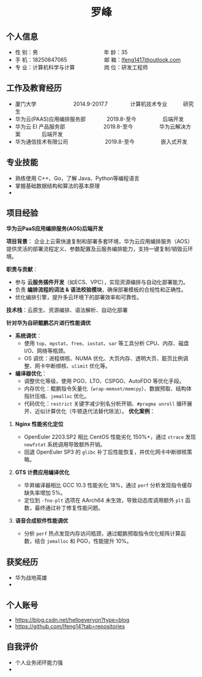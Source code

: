 <center>
     <h1>罗峰</h1>
 </center>

## 个人信息

* 性 别：男&emsp;&emsp;&emsp;&emsp;&emsp;&emsp;&emsp;&emsp;&emsp;&emsp;&emsp;&emsp;&ensp;年 龄：35
* 手 机：18250847065 &emsp;&emsp;&emsp;&emsp;&emsp;&emsp;&ensp;  邮 箱：lfeng1417@outlook.com
* 专 业：计算机科学与计算 &emsp;&emsp;&emsp;&emsp;&emsp; 岗 位：研发工程师

## 工作及教育经历

* 厦门大学&emsp;&emsp;&emsp;&emsp;&emsp;&emsp;&emsp;2014.9-2017.7&emsp;&emsp;&emsp;&emsp; 计算机技术专业&emsp;&emsp;&emsp;研究生
* 华为云(PAAS)应用编排服务部&emsp;&emsp;&emsp;&emsp;2019.8-至今&emsp;&emsp;&emsp;&emsp;&emsp;后端开发
* 华为云 EI 产品服务部 &emsp;&emsp;&emsp;&emsp;&emsp;&emsp;&emsp;2019.8-至今&emsp;&emsp;&emsp;&emsp;&emsp;华为云解决方案&emsp;&emsp;&emsp;&emsp;后端开发
* 华为通信技术有限公司&emsp;&emsp;&emsp;&emsp;&emsp;&emsp;&emsp;2019.8-至今&emsp;&emsp;&emsp;&emsp;&emsp;嵌入式开发

## 专业技能

* 熟练使用 C++、Go，了解 Java、Python等编程语言
* 掌握基础数据结构和算法的基本原理
* 

## 项目经验

**华为云PaaS应用编排服务(AOS)后端开发**

**项目背景**：
企业上云需快速复制和部署多套环境，华为云应用编排服务（AOS）提供灵活的部署流程定义、参数配置及云服务编排能力，支持一键复制/销毁云环境。

**职责与贡献**：

- 参与 **云服务插件开发**（如ECS、VPC），实现资源编排与自动化部署能力。
- 负责 **编排流程的词法 & 语法校验模块**，确保部署模板的合规性和正确性。
- 优化编排引擎，提升多云环境下的部署效率和可靠性。

**技术栈**：云原生、资源编排、语法解析、自动化部署

**针对华为自研鲲鹏芯片进行性能调优**

- **系统调优**：
  - 使用 `top`、`mpstat`、`free`、`iostat`、`sar` 等工具分析 CPU、内存、磁盘 I/O、网络等瓶颈。
  - OS 调优：进程绑核、NUMA 优化、大页内存、透明大页、脏页比例调整、网卡中断绑核、`ulimit` 优化等。
- **编译器优化**：
  - 调整优化等级，使用 PGO、LTO、CSPGO、AutoFDO 等优化手段。
  - 内存优化：鲲鹏指令矢量化（`wrap-memset/memcpy`）、数据预取、结构体指针压缩、`jemalloc` 优化。
  - 代码优化：`restrict` 关键字减少别名分析开销、`#pragma unroll` 循环展开、近似计算优化（牛顿迭代法替代除法）。
    **优化案例**：

1. **Nginx 性能劣化定位**
   
   - OpenEuler 2203.SP2 相比 CentOS 性能劣化 150%+，通过 `strace` 发现 `newfstat` 系统调用导致额外开销。
   - 回退 OpenEuler SP3 的 `glibc` 补丁后性能恢复，并优化网卡中断绑核策略。
2. **GTS 计费应用编译优化**
   
   - 毕昇编译器相比 GCC 10.3 性能劣化 18%，通过 `perf` 分析发现指令缓存缺失率增加 5%。
   - 定位到 `-fno-plt` 选项在 AArch64 未生效，导致动态库调用额外 `plt` 函数，最终通过补丁修复性能问题。
3. **语音合成软件性能调优**
   
   - 分析 `perf` 热点发现内存访问瓶颈，通过鲲鹏预取指令优化矩阵计算函数，结合 `jemalloc` 和 PGO，性能提升 10%。

## 获奖经历

* 华为战地英雄
* 

## 个人账号

* https://blog.csdn.net/helloeveryon?type=blog
* https://github.com/lfeng14?tab=repositories

## 自我评价

* 个人业务闭环能力强
* 


